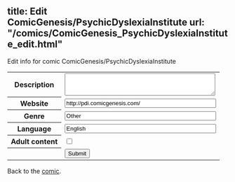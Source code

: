 title: Edit ComicGenesis/PsychicDyslexiaInstitute
url: "/comics/ComicGenesis_PsychicDyslexiaInstitute_edit.html"
---
Edit info for comic ComicGenesis/PsychicDyslexiaInstitute

<form name="comic" action="http://gaepostmail.appspot.com/comic/" method="post">
<table class="comicinfo">
<tr>
<th>Description</th><td><textarea name="description" cols="40" rows="3"></textarea></td>
</tr>
<tr>
<th>Website</th><td><input type="text" name="url" value="http://pdi.comicgenesis.com/" size="40"/></td>
</tr>
<tr>
<th>Genre</th><td><input type="text" name="genre" value="Other" size="40"/></td>
</tr>
<tr>
<th>Language</th><td><input type="text" name="language" value="English" size="40"/></td>
</tr>
<tr>
<th>Adult content</th><td><input type="checkbox" name="adult" value="adult" /></td>
</tr>
<tr>
<th></th><td>
<input type="hidden" name="comic" value="ComicGenesis_PsychicDyslexiaInstitute" />
<input type="submit" name="submit" value="Submit" />
</td>
</tr>
</table>
</form>

Back to the [comic](ComicGenesis_PsychicDyslexiaInstitute.html).
